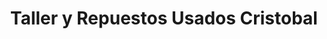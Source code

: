 ---
title: "Taller y Repuestos Usados Cristobal"
url: /siguatepeque/taller-y-repuestos-usados-cristobal/
shop: piezas de automóviles
---